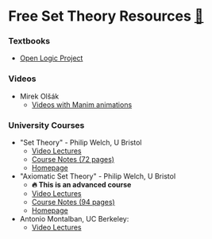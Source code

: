 # Free Set Theory Resources [🌱](https://maggieappleton.com/garden-history)

### Textbooks
* [Open Logic Project](http://builds.openlogicproject.org/courses/set-theory/)

### Videos
* Mirek Olšák
  - [Videos with Manim animations](https://www.youtube.com/playlist?list=PL2m0OzES6Uw9zK-F8BX8HuGq7HAx9KhQb)
### University Courses
* "Set Theory" - Philip Welch, U Bristol
  - [Video Lectures](https://www.youtube.com/playlist?list=PLt9lM2M6C7wN3doDusZ9JhXZBRNJsu1rR)
  - [Course Notes (72 pages)](https://people.maths.bris.ac.uk/~mapdw/ST/current-settheory.pdf)
  - [Homepage](https://people.maths.bris.ac.uk/~mapdw/STsolutions.html)
* "Axiomatic Set Theory" - Philip Welch, U Bristol
  - **🔥 This is an advanced course**
  - [Video Lectures](https://www.youtube.com/playlist?list=PLt9lM2M6C7wMIgEU9tqsejAnVKwtzSLJO)
  - [Course Notes (94 pages)](https://people.maths.bris.ac.uk/~mapdw/AST/current-axiomatic-set-theory.pdf)
  - [Homepage](https://people.maths.bris.ac.uk/~mapdw/ASTsolutions.html)
* Antonio Montalban, UC Berkeley:
  - [Video Lectures](https://www.youtube.com/playlist?list=PLjJhPCaCziSQyON7NLc8Ac8ibdm6_iDQf)
